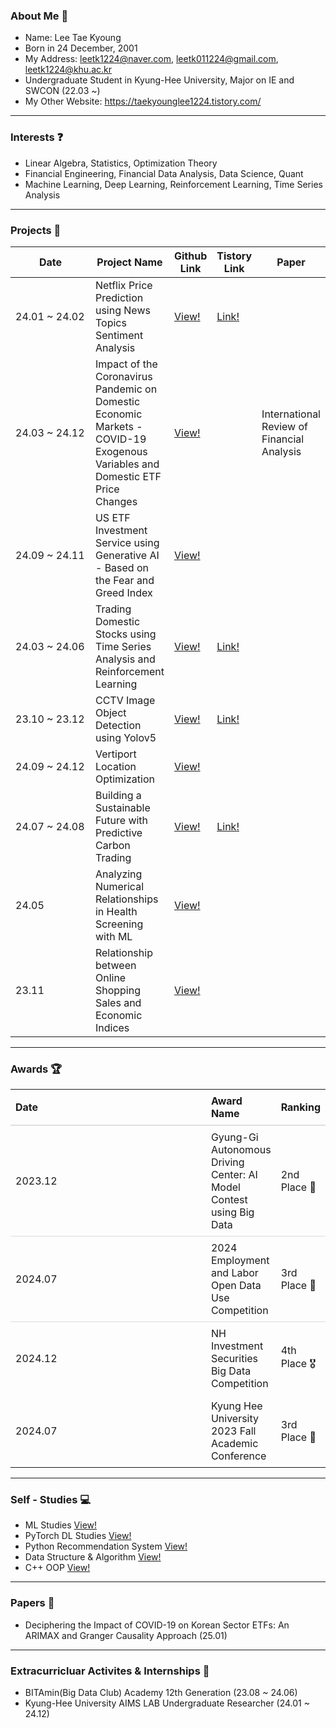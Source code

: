 ### About Me 👋

- Name: Lee Tae Kyoung
- Born in 24 December, 2001
- My Address: leetk1224@naver.com, leetk011224@gmail.com, leetk1224@khu.ac.kr
- Undergraduate Student in Kyung-Hee University, Major on IE and SWCON (22.03 ~)
- My Other Website: https://taekyounglee1224.tistory.com/

---

### Interests ❓

- Linear Algebra, Statistics, Optimization Theory
- Financial Engineering, Financial Data Analysis, Data Science, Quant
- Machine Learning, Deep Learning, Reinforcement Learning, Time Series Analysis

---

### Projects 📘

<table>
  <thead>
    <tr>
      <th style="width: 300px;">Date</th>
      <th>Project Name</th>
      <th>Github Link</th>
      <th>Tistory Link</th>
      <th>Paper</th>
    </tr>
  </thead>
  <tbody>
    <tr>
      <td>24.01 ~ 24.02</td>
      <td>Netflix Price Prediction using News Topics Sentiment Analysis</td>
      <td><a href = "https://github.com/skier-song9/bitamin_winter_proj">View!</a></td>
      <td><a href = "https://taekyounglee1224.tistory.com/21">Link!</a></td>
      <td></td>
    </tr>
    <tr>
      <td>24.03 ~ 24.12</td>
      <td>Impact of the Coronavirus Pandemic on Domestic Economic Markets - COVID-19 Exogenous Variables and Domestic ETF Price Changes</td>
      <td><a href="https://github.com/taekyounglee1224/Finance-Project">View!</a></td>
      <td></td>
      <td>International Review of Financial Analysis</td>
    </tr>
    <tr>
      <td>24.09 ~ 24.11</td>
      <td>US ETF Investment Service using Generative AI - Based on the Fear and Greed Index</td>
      <td><a href = "https://github.com/taekyounglee1224/Fear-Greed-Investment">View!</a></td>
      <td></td>
      <td></td>
    </tr>
    <tr>
      <td>24.03 ~ 24.06</td>
      <td>Trading Domestic Stocks using Time Series Analysis and Reinforcement Learning</td>
      <td><a href="https://github.com/skier-song9/bitamin1213_trading">View!</a></td>
      <td><a href="https://taekyounglee1224.tistory.com/51">Link!</a></td>
      <td></td>
    </tr>
    <tr>
      <td>23.10 ~ 23.12</td>
      <td>CCTV Image Object Detection using Yolov5</td>
      <td><a href="https://github.com/taekyounglee1224/KyungGI-Self-Driving-Car-AI-Contest">View!</a></td>
      <td><a href="https://taekyounglee1224.tistory.com/11">Link!</a></td>
      <td></td>
    </tr>
    <tr>
      <td>24.09 ~ 24.12</td>
      <td>Vertiport Location Optimization</td>
      <td><a href="https://github.com/taekyounglee1224/Data_Capstone">View!</a></td>
      <td></td>
      <td></td>
    </tr>
    <tr>
      <td>24.07 ~ 24.08</td>
      <td>Building a Sustainable Future with Predictive Carbon Trading</td>
      <td><a href="https://github.com/taekyounglee1224/bitamin_12_conf">View!</a></td>
      <td><a href="https://taekyounglee1224.tistory.com/68">Link!</a></td>
      <td></td>
    </tr>
    <tr>
      <td>24.05</td>
      <td>Analyzing Numerical Relationships in Health Screening with ML</td>
      <td><a href="https://github.com/taekyounglee1224/KHU_IE_SWCON/tree/main/ADA%20(SWCON372)/Term%20Project">View!</a></td>
      <td></td>
      <td></td>
    </tr>
    <tr>
      <td>23.11</td>
      <td>Relationship between Online Shopping Sales and Economic Indices</td>
      <td><a href="https://github.com/taekyounglee1224/KHU-School-Projects/tree/main/Web%20Python%20Programming%20(SWCON104)/Projects">View!</a></td>
      <td></td>
      <td></td>
    </tr>
    
  </tbody>
</table>


---

### Awards 🏆

  <table style="border-collapse: collapse; width: 100%; text-align: left;">
  <thead>
    <tr style="border-bottom: 2px solid #ddd;">
      <th style="width: 300px; padding: 8px;">Date</th>
      <th style="padding: 8px;">Award Name</th>
      <th style="padding: 8px;">Ranking</th>
    </tr>
  </thead>
  <tbody>
    <tr style="border-bottom: 1px solid #ddd;">
      <td style="padding: 8px;">2023.12</td>
      <td style="padding: 8px;">Gyung-Gi Autonomous Driving Center: AI Model Contest using Big Data</td>
      <td style="padding: 8px;">2nd Place 🥈</td>
    </tr>
    <tr style="border-bottom: 1px solid #ddd;">
      <td style="padding: 8px;">2024.07</td>
      <td style="padding: 8px;">2024 Employment and Labor Open Data Use Competition</td>
      <td style="padding: 8px;">3rd Place 🥉</td>
    </tr>
    <tr>
      <td style="padding: 8px;">2024.12</td>
      <td style="padding: 8px;">NH Investment Securities Big Data Competition</td>
      <td style="padding: 8px;">4th Place 🎖</td>
    </tr>
    <tr>
      <td style="padding: 8px;">2024.07</td>
      <td style="padding: 8px;">Kyung Hee University 2023 Fall Academic Conference</td>
      <td style="padding: 8px;">3rd Place 🥉</td>
    </tr>
  </tbody>
</table>

---

### Self - Studies 💻

- ML Studies <a href = "https://github.com/taekyounglee1224/Bitamin">View!</a>
- PyTorch DL Studies <a href = "https://github.com/taekyounglee1224/Pytorch_DL">View!</a>
- Python Recommendation System <a href = "https://github.com/taekyounglee1224/Personalized-Recommendation-System-using-Python/tree/main/codes">View!</a>
- Data Structure & Algorithm <a href = "https://github.com/taekyounglee1224/DS_ALGO">View!</a>
- C++ OOP <a href = "https://github.com/taekyounglee1224/KHU-School-Projects/tree/main/OOP%20(CSE103)/Lab%20Excercises">View!</a>


---
### Papers 📄
- Deciphering the Impact of COVID-19 on Korean Sector ETFs: An ARIMAX and Granger Causality Approach (25.01)


---
### Extracurricluar Activites & Internships 📝

- BITAmin(Big Data Club) Academy 12th Generation (23.08 ~ 24.06)
- Kyung-Hee University AIMS LAB Undergraduate Researcher (24.01 ~ 24.12)


  
<!--
**taekyounglee1224/taekyounglee1224** is a ✨ _special_ ✨ repository because its `README.md` (this file) appears on your GitHub profile.

Here are some ideas to get you started:

- 🔭 I’m currently working on ...
- 🌱 I’m currently learning ...
- 👯 I’m looking to collaborate on ...
- 🤔 I’m looking for help with ...
- 💬 Ask me about ...
- 📫 How to reach me: ...
- 😄 Pronouns: ...
- ⚡ Fun fact: ...
-->

